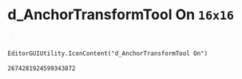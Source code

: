 # d_AnchorTransformTool On `16x16`
<img src="/img/d_AnchorTransformTool%20On.png" width=16 height=16>

``` CSharp
EditorGUIUtility.IconContent("d_AnchorTransformTool On")
```
```
2674281924599343872
```
